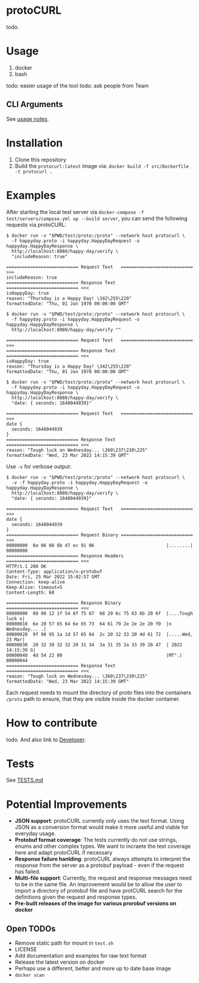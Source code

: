 # protoCURL

todo.

# Usage

1. docker
2. bash

todo: easier usage of the tool todo: ask people from Team

## CLI Arguments

See [usage notes](test/results/help-expected.txt).

# Installation

1. Clone this repository
2. Build the `protocurl:latest` image via: `docker build -f src/Dockerfile -t protocurl .`

# Examples

After starting the local test server via `docker-compose -f test/servers/compose.yml up --build server`, you can send
the following requests via protoCURL:

```
$ docker run -v "$PWD/test/proto:/proto" --network host protocurl \
  -f happyday.proto -i happyday.HappyDayRequest -o happyday.HappyDayResponse \
  http://localhost:8080/happy-day/verify \
  "includeReason: true"

=========================== Request Text   =========================== >>>
includeReason: true
=========================== Response Text   =========================== <<<
isHappyDay: true
reason: "Thursday is a Happy Day! \342\255\220"
formattedDate: "Thu, 01 Jan 1970 00:00:00 GMT"
```

```
$ docker run -v "$PWD/test/proto:/proto" --network host protocurl \
  -f happyday.proto -i happyday.HappyDayRequest -o happyday.HappyDayResponse \
  http://localhost:8080/happy-day/verify ""

=========================== Request Text   =========================== >>>
=========================== Response Text   =========================== <<<
isHappyDay: true
reason: "Thursday is a Happy Day! \342\255\220"
formattedDate: "Thu, 01 Jan 1970 00:00:00 GMT"
```

```
$ docker run -v "$PWD/test/proto:/proto" --network host protocurl \
  -f happyday.proto -i happyday.HappyDayRequest -o happyday.HappyDayResponse \
  http://localhost:8080/happy-day/verify \
  "date: { seconds: 1648044939}"

=========================== Request Text   =========================== >>>
date {
  seconds: 1648044939
}
=========================== Response Text   =========================== <<<
reason: "Tough luck on Wednesday... \360\237\230\225"
formattedDate: "Wed, 23 Mar 2022 14:15:39 GMT"
```

Use `-v` for verbose output:

```
$ docker run -v "$PWD/test/proto:/proto" --network host protocurl \
  -v -f happyday.proto -i happyday.HappyDayRequest -o happyday.HappyDayResponse \
  http://localhost:8080/happy-day/verify \
  "date: { seconds: 1648044939}"

=========================== Request Text   =========================== >>>
date {
  seconds: 1648044939
}
=========================== Request Binary =========================== >>>
00000000  0a 06 08 8b d7 ec 91 06                           |........|
00000008
=========================== Response Headers =========================== <<<
HTTP/1.1 200 OK
Content-Type: application/x-protobuf
Date: Fri, 25 Mar 2022 15:02:57 GMT
Connection: keep-alive
Keep-Alive: timeout=5
Content-Length: 68

=========================== Response Binary =========================== <<<
00000000  08 00 12 1f 54 6f 75 67  68 20 6c 75 63 6b 20 6f  |....Tough luck o|
00000010  6e 20 57 65 64 6e 65 73  64 61 79 2e 2e 2e 20 f0  |n Wednesday... .|
00000020  9f 98 95 1a 1d 57 65 64  2c 20 32 33 20 4d 61 72  |.....Wed, 23 Mar|
00000030  20 32 30 32 32 20 31 34  3a 31 35 3a 33 39 20 47  | 2022 14:15:39 G|
00000040  4d 54 22 00                                       |MT".|
00000044
=========================== Response Text   =========================== <<<
reason: "Tough luck on Wednesday... \360\237\230\225"
formattedDate: "Wed, 23 Mar 2022 14:15:39 GMT"

```

Each request needs to mount the directory of proto files into the containers `/proto` path to ensure, that they are
visible inside the docker container.

# How to contribute

todo. And also link to [Developer](DEVELOPER.md).

# Tests

See [TESTS.md](TESTS.md)

# Potential Improvements

* **JSON support**: protoCURL currently only uses the text format. Using JSON as a conversion format would make it more
  useful and viable for everyday usage.
* **Protobuf format coverage**: The tests currently do not use strings, enums and other complex types. We want to
  incraete the test coverage here and adapt protoCURL if necessary
* **Response failure hanlding**: protoCURL always attempts to interpret the response from the server as a protobuf
  payload - even if the request has failed.
* **Multi-file support**: Currently, the request and response messages need to be in the same file. An improvement would
  be to allow the user to import a directory of protobuf file and have protCURL search for the definitions given the
  request and response types.
* **Pre-built releases of the image for various prorobuf versions on docker**

## Open TODOs

* Remove static path for mount in `test.sh`
* LICENSE
* Add documentation and examples for raw text format
* Release the latest version on docker
* Perhaps use a different, better and more up to date base image
* `docker scan`